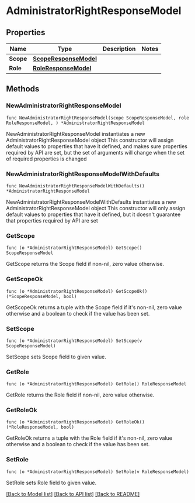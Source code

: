 # AdministratorRightResponseModel

## Properties

Name | Type | Description | Notes
------------ | ------------- | ------------- | -------------
**Scope** | [**ScopeResponseModel**](ScopeResponseModel.md) |  | 
**Role** | [**RoleResponseModel**](RoleResponseModel.md) |  | 

## Methods

### NewAdministratorRightResponseModel

`func NewAdministratorRightResponseModel(scope ScopeResponseModel, role RoleResponseModel, ) *AdministratorRightResponseModel`

NewAdministratorRightResponseModel instantiates a new AdministratorRightResponseModel object
This constructor will assign default values to properties that have it defined,
and makes sure properties required by API are set, but the set of arguments
will change when the set of required properties is changed

### NewAdministratorRightResponseModelWithDefaults

`func NewAdministratorRightResponseModelWithDefaults() *AdministratorRightResponseModel`

NewAdministratorRightResponseModelWithDefaults instantiates a new AdministratorRightResponseModel object
This constructor will only assign default values to properties that have it defined,
but it doesn't guarantee that properties required by API are set

### GetScope

`func (o *AdministratorRightResponseModel) GetScope() ScopeResponseModel`

GetScope returns the Scope field if non-nil, zero value otherwise.

### GetScopeOk

`func (o *AdministratorRightResponseModel) GetScopeOk() (*ScopeResponseModel, bool)`

GetScopeOk returns a tuple with the Scope field if it's non-nil, zero value otherwise
and a boolean to check if the value has been set.

### SetScope

`func (o *AdministratorRightResponseModel) SetScope(v ScopeResponseModel)`

SetScope sets Scope field to given value.


### GetRole

`func (o *AdministratorRightResponseModel) GetRole() RoleResponseModel`

GetRole returns the Role field if non-nil, zero value otherwise.

### GetRoleOk

`func (o *AdministratorRightResponseModel) GetRoleOk() (*RoleResponseModel, bool)`

GetRoleOk returns a tuple with the Role field if it's non-nil, zero value otherwise
and a boolean to check if the value has been set.

### SetRole

`func (o *AdministratorRightResponseModel) SetRole(v RoleResponseModel)`

SetRole sets Role field to given value.



[[Back to Model list]](../README.md#documentation-for-models) [[Back to API list]](../README.md#documentation-for-api-endpoints) [[Back to README]](../README.md)



